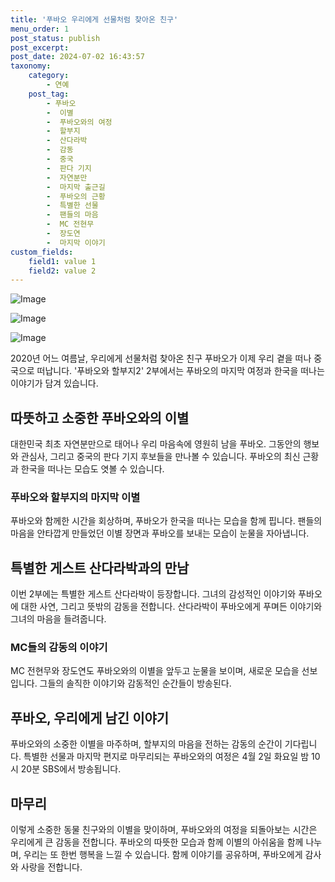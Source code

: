 ```yaml
---
title: '푸바오 우리에게 선물처럼 찾아온 친구'
menu_order: 1
post_status: publish
post_excerpt: 
post_date: 2024-07-02 16:43:57
taxonomy:
    category:
        - 연예
    post_tag:
        - 푸바오
        -  이별
        -  푸바오와의 여정
        -  할부지
        -  산다라박
        -  감동
        -  중국
        -  판다 기지
        -  자연분만
        -  마지막 출근길
        -  푸바오의 근황
        -  특별한 선물
        -  팬들의 마음
        -  MC 전현무
        -  장도연
        -  마지막 이야기
custom_fields:
    field1: value 1
    field2: value 2
---
```


![Image](https://ssl.pstatic.net/mimgnews/image/109/2024/04/02/0005049105_001_20240402132406342.jpg?type=w540)

![Image](https://mimgnews.pstatic.net/image/109/2024/04/02/0005049105_002_20240402132406366.jpg?type=w540)

![Image](https://ssl.pstatic.net/mimgnews/image/109/2024/04/02/0005049105_003_20240402132406410.jpg?type=w540)

2020년 어느 여름날, 우리에게 선물처럼 찾아온 친구 푸바오가 이제 우리 곁을 떠나 중국으로 떠납니다. '푸바오와 할부지2' 2부에서는 푸바오의 마지막 여정과 한국을 떠나는 이야기가 담겨 있습니다.
## 따뜻하고 소중한 푸바오와의 이별
대한민국 최초 자연분만으로 태어나 우리 마음속에 영원히 남을 푸바오. 그동안의 행보와 관심사, 그리고 중국의 판다 기지 후보들을 만나볼 수 있습니다. 푸바오의 최신 근황과 한국을 떠나는 모습도 엿볼 수 있습니다.
### 푸바오와 할부지의 마지막 이별
푸바오와 함께한 시간을 회상하며, 푸바오가 한국을 떠나는 모습을 함께 핍니다. 팬들의 마음을 안타깝게 만들었던 이별 장면과 푸바오를 보내는 모습이 눈물을 자아냅니다.
## 특별한 게스트 산다라박과의 만남
이번 2부에는 특별한 게스트 산다라박이 등장합니다. 그녀의 감성적인 이야기와 푸바오에 대한 사연, 그리고 뜻밖의 감동을 전합니다. 산다라박이 푸바오에게 푸며든 이야기와 그녀의 마음을 들려줍니다.
### MC들의 감동의 이야기
MC 전현무와 장도연도 푸바오와의 이별을 앞두고 눈물을 보이며, 새로운 모습을 선보입니다. 그들의 솔직한 이야기와 감동적인 순간들이 방송된다.
## 푸바오, 우리에게 남긴 이야기
푸바오와의 소중한 이별을 마주하며, 할부지의 마음을 전하는 감동의 순간이 기다립니다. 특별한 선물과 마지막 편지로 마무리되는 푸바오와의 여정은 4월 2일 화요일 밤 10시 20분 SBS에서 방송됩니다.
## 마무리
이렇게 소중한 동물 친구와의 이별을 맞이하며, 푸바오와의 여정을 되돌아보는 시간은 우리에게 큰 감동을 전합니다. 푸바오의 따뜻한 모습과 함께 이별의 아쉬움을 함께 나누며, 우리는 또 한번 행복을 느낄 수 있습니다. 함께 이야기를 공유하며, 푸바오에게 감사와 사랑을 전합니다.
